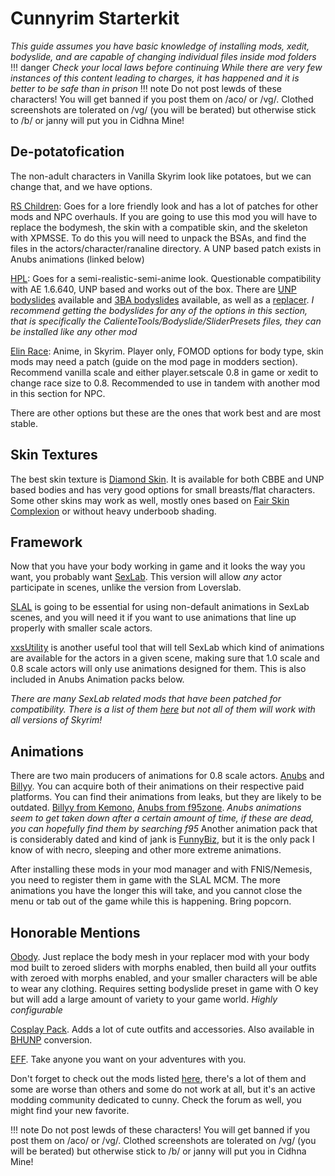 # Cunnyrim Starterkit

*This guide assumes you have basic knowledge of installing mods, xedit, bodyslide, and are capable of changing individual files inside mod folders*
!!! danger *Check your local laws before continuing*
	*While there are very few instances of this content leading to charges, it has happened and it is better to be safe than in prison*
!!! note Do not post lewds of these characters!
	You will get banned if you post them on /aco/ or /vg/. Clothed screenshots are tolerated on /vg/ (you will be berated) but otherwise stick to /b/ or janny will put you in Cidhna Mine!


## De-potatofication
The non-adult characters in Vanilla Skyrim look like potatoes, but we can change that, and we have options.

[RS Children](https://www.nexusmods.com/skyrimspecialedition/mods/2650): Goes for a lore friendly look and has a lot of patches for other mods and NPC overhauls. If you are going to use this mod you will have to replace the bodymesh, the skin with a compatible skin, and the skeleton with XPMSSE. To do this you will need to unpack the BSAs, and find the files in the actors/character/ranaline directory. A UNP based patch exists in Anubs animations (linked below)

[HPL](https://allthefallen.moe/forum/index.php?resources/highpoly-lolitta-reborn.1480/): Goes for a semi-realistic-semi-anime look. Questionable compatibility with AE 1.6.640, UNP based and works out of the box. There are [UNP bodyslides](https://allthefallen.moe/forum/index.php?resources/bodyslide-for-highpoly-lolitta.1482/) available and [3BA bodyslides](https://allthefallen.moe/forum/index.php?resources/hpl-cbbe-3ba.3314/) available, as well as a [replacer](https://allthefallen.moe/forum/index.php?resources/highpoly-lolitta-reborn-sse-children-replacer-1-10.1498/).
*I recommend getting the bodyslides for any of the options in this section, that is specifically the CalienteTools/Bodyslide/SliderPresets files, they can be installed like any other mod*

[Elin Race](https://www.loverslab.com/files/file/22930-teraelinrace-remastered/): Anime, in Skyrim. Player only, FOMOD options for body type, skin mods may need a patch (guide on the mod page in modders section). Recommend vanilla scale and either player.setscale 0.8 in game or xedit to change race size to 0.8. Recommended to use in tandem with another mod in this section for NPC.

There are other options but these are the ones that work best and are most stable.

## Skin Textures
The best skin texture is [Diamond Skin](https://www.nexusmods.com/skyrimspecialedition/mods/45718). It is available for both CBBE and UNP based bodies and has very good options for small breasts/flat characters. Some other skins may work as well, mostly ones based on [Fair Skin Complexion](https://www.nexusmods.com/skyrimspecialedition/mods/798) or without heavy underboob shading.

## Framework
Now that you have your body working in game and it looks the way you want, you probably want [SexLab](https://allthefallen.moe/forum/index.php?threads/sexlab-se-1-63-beta-8-kids-package.9522/). This version will allow *any* actor participate in scenes, unlike the version from Loverslab. 

[SLAL](https://www.loverslab.com/files/file/5328-sexlab-animation-loader-sse/) is going to be essential for using non-default animations in SexLab scenes, and you will need it if you want to use animations that line up properly with smaller scale actors.

[xxsUtility](https://allthefallen.moe/forum/index.php?resources/xxsutility-2020.1353/) is another useful tool that will tell SexLab which kind of animations are available for the actors in a given scene, making sure that 1.0 scale and 0.8 scale actors will only use animations designed for them. This is also included in Anubs Animation packs below.

*There are many SexLab related mods that have been patched for compatibility. There is a list of them [here](https://mods.allthefallen.moe/index.php?title=Skyrim_SE#Sexlab_Standalone_patches_and_mods) but not all of them will work with all versions of Skyrim!*

## Animations
There are two main producers of animations for 0.8 scale actors. [Anubs](https://anubiss2167.fanbox.cc/) and [Billyy](https://billyy.fanbox.cc/). You can acquire both of their animations on their respective paid platforms. You can find their animations from leaks, but they are likely to be outdated. [Billyy from Kemono](https://kemono.su/fanbox/user/9806900), [Anubs from f95zone](https://f95zone.to/threads/skyrim-patreon-mods.23840/post-11697463).
*Anubs animations seem to get taken down after a certain amount of time, if these are dead, you can hopefully find them by searching f95*
Another animation pack that is considerably dated and kind of jank is [FunnyBiz](https://allthefallen.moe/forum/index.php?resources/funnybiz-loli-and-shota-slal-conversion-v54-9.1324/), but it is the only pack I know of with necro, sleeping and other more extreme animations.

After installing these mods in your mod manager and with FNIS/Nemesis, you need to register them in game with the SLAL MCM. The more animations you have the longer this will take, and you cannot close the menu or tab out of the game while this is happening. Bring popcorn.

## Honorable Mentions
[Obody](https://www.nexusmods.com/skyrimspecialedition/mods/77016). Just replace the body mesh in your replacer mod with your body mod built to zeroed sliders with morphs enabled, then build all your outfits with zeroed with morphs enabled, and your smaller characters will be able to wear any clothing. Requires setting bodyslide preset in game with O key but will add a large amount of variety to your game world. *Highly configurable*

[Cosplay Pack](https://www.nexusmods.com/skyrimspecialedition/mods/90892). Adds a lot of cute outfits and accessories. Also available in [BHUNP](https://www.nexusmods.com/skyrimspecialedition/mods/98636) conversion.

[EFF](https://www.nexusmods.com/skyrimspecialedition/mods/7003). Take anyone you want on your adventures with you.

Don't forget to check out the mods listed [here](https://mods.allthefallen.moe/index.php?title=Skyrim_SE), there's a lot of them and some are worse than others and some do not work at all, but it's an active modding community dedicated to cunny. Check the forum as well, you might find your new favorite.

!!! note Do not post lewds of these characters!
	You will get banned if you post them on /aco/ or /vg/. Clothed screenshots are tolerated on /vg/ (you will be berated) but otherwise stick to /b/ or janny will put you in Cidhna Mine!